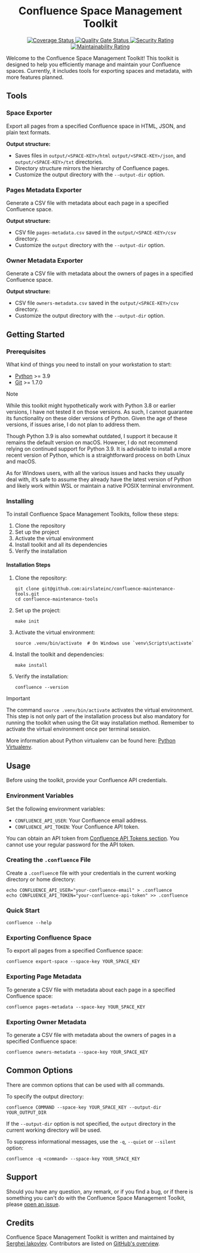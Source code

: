 <h1 align="center">Confluence Space Management Toolkit</h1>
<p align="center">
    <a href="https://sonarqube.infrateam.xyz/dashboard?id=airslateinc_confluence-maintenance-tools">
        <img src="https://sonarqube.infrateam.xyz/api/project_badges/measure?project=airslateinc_confluence-maintenance-tools&metric=coverage&token=sqb_51b574060b2fa5e7fa6ac24f33e91fbbce7f2e73" alt="Coverage Status" />
    </a>
    <a href="https://sonarqube.infrateam.xyz/dashboard?id=airslateinc_confluence-maintenance-tools">
        <img src="https://sonarqube.infrateam.xyz/api/project_badges/measure?project=airslateinc_confluence-maintenance-tools&metric=alert_status&token=sqb_51b574060b2fa5e7fa6ac24f33e91fbbce7f2e73" alt="Quality Gate Status" />
    </a>
    <a href="https://sonarqube.infrateam.xyz/dashboard?id=airslateinc_confluence-maintenance-tools">
        <img src="https://sonarqube.infrateam.xyz/api/project_badges/measure?project=airslateinc_confluence-maintenance-tools&metric=security_rating&token=sqb_51b574060b2fa5e7fa6ac24f33e91fbbce7f2e73" alt="Security Rating" />
    </a>
    <a href="https://sonarqube.infrateam.xyz/dashboard?id=airslateinc_confluence-maintenance-tools">
        <img src="https://sonarqube.infrateam.xyz/api/project_badges/measure?project=airslateinc_confluence-maintenance-tools&metric=sqale_rating&token=sqb_51b574060b2fa5e7fa6ac24f33e91fbbce7f2e73" alt="Maintainability Rating" />
    </a>
</p>

Welcome to the Confluence Space Management Toolkit! This toolkit is designed to
help you efficiently manage and maintain your Confluence spaces. Currently, it
includes tools for exporting spaces and metadata, with more features planned.

## Tools

### Space Exporter

Export all pages from a specified Confluence space in HTML, JSON, and plain text
formats.

**Output structure:**

* Saves files in `output/<SPACE-KEY>/html` `output/<SPACE-KEY>/json`,
  and `output/<SPACE-KEY>/txt` directories.
* Directory structure mirrors the hierarchy of Confluence pages.
* Customize the output directory with the `--output-dir` option.

### Pages Metadata Exporter

Generate a CSV file with metadata about each page in a specified Confluence space.

**Output structure:**

* CSV file `pages-metadata.csv` saved in the `output/<SPACE-KEY>/csv` directory.
* Customize the `output` directory with the `--output-dir` option.

### Owner Metadata Exporter

Generate a CSV file with metadata about the owners of pages in a specified
Confluence space.

**Output structure:**

* CSV file `owners-metadata.csv` saved in the `output/<SPACE-KEY>/csv` directory.
* Customize the output directory with the `--output-dir` option.

## Getting Started

### Prerequisites

What kind of things you need to install on your workstation to start:

* [Python](https://www.python.org/) >= 3.9
* [Git](https://git-scm.com/) >= 1.7.0

> [!NOTE]
> While this toolkit might hypothetically work with Python 3.8 or earlier
> versions, I have not tested it on those versions. As such, I cannot guarantee
> its functionality on these older versions of Python. Given the age of these
> versions, if issues arise, I do not plan to address them.
>
> Though Python 3.9 is also somewhat outdated, I support it because it remains
> the default version on macOS. However, I do not recommend relying on continued
> support for Python 3.9. It is advisable to install a more recent version of
> Python, which is a straightforward process on both Linux and macOS.
>
> As for Windows users, with all the various issues and hacks they usually deal
> with, it’s safe to assume they already have the latest version of Python and
> likely work within WSL or maintain a native POSIX terminal environment.

### Installing

To install Confluence Space Management Toolkits, follow these steps:

1. Clone the repository
2. Set up the project
3. Activate the virtual environment
4. Install toolkit and all its dependencies
5. Verify the installation

#### Installation Steps

1. Clone the repository:
   ```shell
   git clone git@github.com:airslateinc/confluence-maintenance-tools.git
   cd confluence-maintenance-tools
   ```
2. Set up the project:
   ```shell
   make init
   ```
3. Activate the virtual environment:
   ```shell
   source .venv/bin/activate  # On Windows use `venv\Scripts\activate`
   ```
4. Install the toolkit and dependencies:
   ```shell
   make install
   ```
5. Verify the installation:
   ```shell
   confluence --version
   ```   

> [!IMPORTANT]
> The command `source .venv/bin/activate` activates the virtual
> environment. This step is not only part of the installation process but also
> mandatory for running the toolkit when using the Git way installation method.
> Remember to activate the virtual environment once per terminal session.

More information about Python virtualenv can be found here:
[Python Virtualenv](https://docs.python.org/3/library/venv.html).

## Usage

Before using the toolkit, provide your Confluence API credentials.

### Environment Variables

Set the following environment variables:

- `CONFLUENCE_API_USER`: Your Confluence email address.
- `CONFLUENCE_API_TOKEN`: Your Confluence API token.

You can obtain an API token from
[Confluence API Tokens section](https://id.atlassian.com/manage-profile/security/api-tokens).
You cannot use your regular password for the API token.

### Creating the `.confluence` File

Create a `.confluenc`e file with your credentials in the current working
directory or home directory:

```shell
echo CONFLUENCE_API_USER="your-confluence-email" > .confluence
echo CONFLUENCE_API_TOKEN="your-confluence-api-token" >> .confluence
```

### Quick Start

```shell
confluence --help
```

### Exporting Confluence Space

To export all pages from a specified Confluence space:

```shell
confluence export-space --space-key YOUR_SPACE_KEY
```

### Exporting Page Metadata

To generate a CSV file with metadata about each page in a specified Confluence
space:

```shell
confluence pages-metadata --space-key YOUR_SPACE_KEY
```

### Exporting Owner Metadata

To generate a CSV file with metadata about the owners of pages in a specified
Confluence space:

```shell
confluence owners-metadata --space-key YOUR_SPACE_KEY
```

## Common Options

There are common options that can be used with all commands.

To specify the output directory:

```shell
confluence COMMAND --space-key YOUR_SPACE_KEY --output-dir YOUR_OUTPUT_DIR
```

If the `--output-dir` option is not specified, the `output` directory in the
current working directory will be used.

To suppress informational messages, use the `-q`, `--quiet` or `--silent`
option:

```shell
confluence -q <command> --space-key YOUR_SPACE_KEY
```

## Support

Should you have any question, any remark, or if you find a bug, or if there is
something you can't do with the Confluence Space Management Toolkit, please
[open an issue](https://github.com/sergeyklay/confluence-maintenance-tools/issues).

## Credits

Confluence Space Management Toolkit is written and maintained by
[Serghei Iakovlev](https://github.com/sergeyklay/). Contributors are listed on
[GitHub's overview](https://github.com/airslateinc/confluence-maintenance-tools/graphs/contributors).
